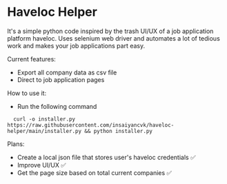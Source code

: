 # Haveloc Helper

It's a simple python code inspired by the trash UI/UX of a job application platform haveloc. 
Uses selenium web driver and automates a lot of tedious work and makes your job applications part easy.

Current features:
  - Export all company data as csv file
  - Direct to job application pages

How to use it:
- Run the following command
```
  curl -o installer.py https://raw.githubusercontent.com/insaiyancvk/haveloc-helper/main/installer.py && python installer.py
```

Plans:
  - Create a local json file that stores user's haveloc credentials ✅
  - Improve UI/UX ✅
  - Get the page size based on total current companies ✅
